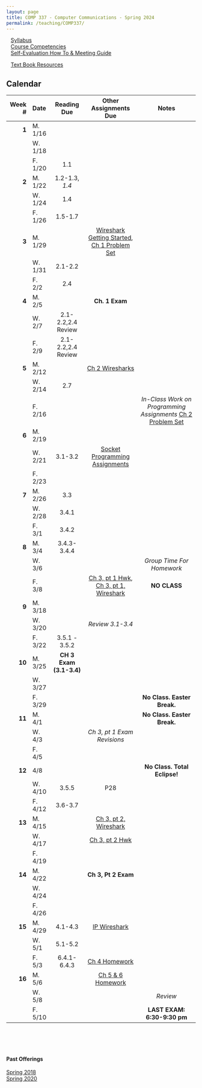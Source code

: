 ```yaml
---
layout: page
title: COMP 337 - Computer Communications - Spring 2024
permalink: /teaching/COMP337/
---
```


&nbsp;&nbsp;&nbsp;[Syllabus](/teaching/COMP337/sp24/comp337-syllabus.pdf)<br>
&nbsp;&nbsp;&nbsp;[Course Competencies](/teaching/COMP337/sp24/comp337-competencies.pdf)<br>
&nbsp;&nbsp;&nbsp;[Self-Evaluation How To & Meeting Guide](/teaching/ungrading/howto-portfolio)<br>

&nbsp;&nbsp;&nbsp;[Text Book Resources](https://gaia.cs.umass.edu/kurose_ross/index.php)<br>


## Calendar

|Week \# | Date | Reading Due | Other Assignments Due | Notes |
| --: | :-- | :---: | :---: | :--: |
| **1** | M. 1/16 | | | |
| | W. 1/18 | |  | |
| | F. 1/20 | 1.1 | | |
| **2** | M. 1/22 | 1.2-1.3, *1.4* | |  |
| | W. 1/24 | 1.4 | | |
| | F. 1/26  | 1.5-1.7| | |
| **3** | M. 1/29 |  | [Wireshark Getting Started](http://www-net.cs.umass.edu/wireshark-labs/Wireshark_Intro_v8.0.pdf), [Ch 1 Problem Set](/teaching/COMP337/sp24/psets/pset1) |  |
| | W. 1/31 | 2.1-2.2 | | |
| | F. 2/2  | 2.4 | | |
| **4** | M. 2/5 | | **Ch. 1 Exam** |  |
| | W. 2/7 | 2.1-2.2,2.4 Review |  | |
| | F. 2/9  | 2.1-2.2,2.4 Review | | |
| **5** | M. 2/12 | | [Ch 2 Wiresharks](/teaching/COMP337/sp24/wireshark/ch2) |  |
| | W. 2/14 | 2.7 | |  |
| | F. 2/16  | | | *In-Class Work on Programming Assignments* [Ch 2 Problem Set](/teaching/COMP337/sp24/psets/pset2) |
| **6** | M. 2/19 | |  |  |
| | W. 2/21 | 3.1-3.2 | [Socket Programming Assignments](/teaching/COMP337/sp24/program/sockets) | |
| | F. 2/23  |  | | |
| **7** | M. 2/26 | 3.3 | |  |
| | W. 2/28 | 3.4.1 | | |
| | F. 3/1  | 3.4.2 | | |
| **8** | M. 3/4 | 3.4.3-3.4.4 | |  |
| | W. 3/6  | | | *Group Time For Homework* |
| | F. 3/8  | | [Ch 3, pt 1 Hwk](/teaching/COMP337/sp24/psets/pset3), [Ch 3, pt 1, Wireshark](/teaching/COMP337/sp24/wireshark/ch3pt1) | **NO CLASS** |
| **9** | M. 3/18 | | |  |
| | W. 3/20 | | *Review 3.1-3.4* |  |
| | F. 3/22  | 3.5.1 - 3.5.2 |  |  |
| **10** | M. 3/25 | **CH 3 Exam (3.1-3.4)** |  |  |
| | W. 3/27 | | | |
| | F. 3/29  | | | **No Class. Easter Break.** |
| **11** | M. 4/1 |  |  | **No Class. Easter Break.**  |
| | W. 4/3 | | *Ch 3, pt 1 Exam Revisions* | |
| | F. 4/5  | | |  |
| **12** | 4/8 |  |  | **No Class. Total Eclipse!**   |
| | W. 4/10 | 3.5.5 | P28 | |
| | F. 4/12  | 3.6-3.7  | |  |
| **13** | M. 4/15 |  | [Ch 3, pt 2, Wireshark](/teaching/COMP337/sp24/wireshark/ch3pt2) | |
| | W. 4/17 | | [Ch 3, pt 2 Hwk](/teaching/COMP337/sp24/psets/pset4) | |
| | F. 4/19  | |  |  |
| **14** | M. 4/22 | | **Ch 3, Pt 2 Exam** | |
| | W. 4/24 |  |  | |
| | F. 4/26  | |  |  |
| **15** | M. 4/29 | 4.1-4.3 | [IP Wireshark](/teaching/COMP337/sp24/wireshark/ch4) | |
| | W. 5/1 | 5.1-5.2 |  | |
| | F. 5/3  | 6.4.1-6.4.3 | [Ch 4 Homework](/teaching/COMP337/sp24/psets/pset5) |  |
| **16** | M. 5/6 |  | [Ch 5 & 6 Homework](/teaching/COMP337/sp24/psets/pset6) | |
| | W. 5/8 |  |  | *Review* |
| | F. 5/10  | | | **LAST EXAM: 6:30-9:30 pm**  |







<br><br><br>
#### Past Offerings

[Spring 2018](/teaching/COMP337/sp18/)<br>
[Spring 2020](/teaching/COMP337/sp20/)<br>
